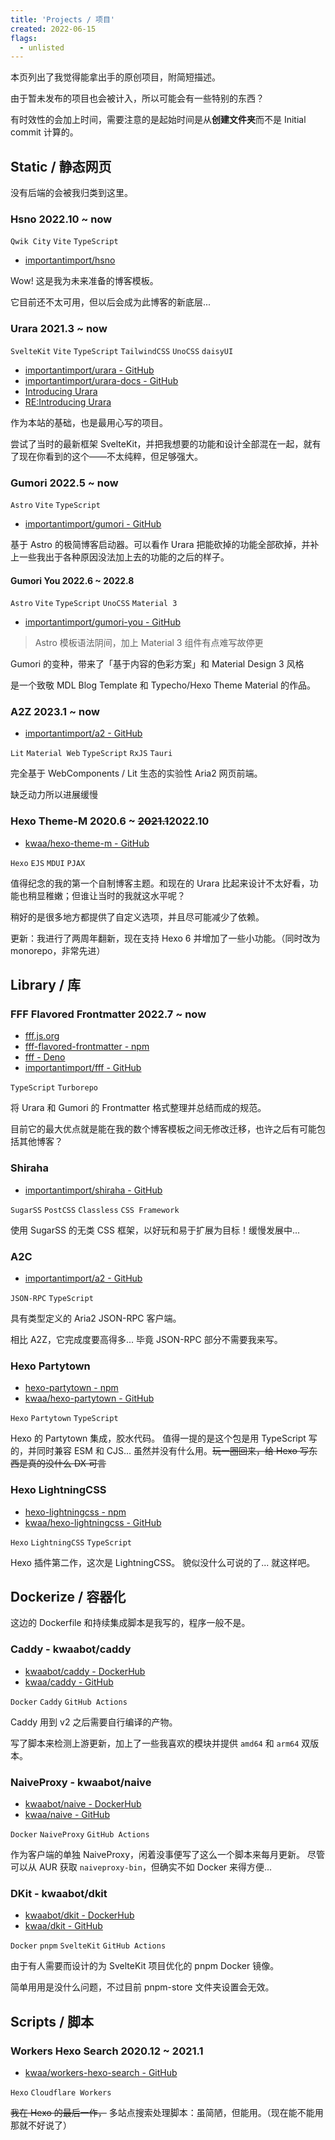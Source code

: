 ```yaml
---
title: 'Projects / 项目'
created: 2022-06-15
flags:
  - unlisted
---
```


本页列出了我觉得能拿出手的原创项目，附简短描述。

由于暂未发布的项目也会被计入，所以可能会有一些特别的东西？

有时效性的会加上时间，需要注意的是起始时间是从**创建文件夹**而不是 Initial commit 计算的。

## Static / 静态网页

没有后端的会被我归类到这里。

### Hsno 2022.10 ~ now

`Qwik City` `Vite` `TypeScript`

- [importantimport/hsno](https://github.com/importantimport/hsno)

Wow! 这是我为未来准备的博客模板。

它目前还不太可用，但以后会成为此博客的新底层...

### Urara 2021.3 ~ now

`SvelteKit` `Vite` `TypeScript` `TailwindCSS` `UnoCSS` `daisyUI`

- [importantimport/urara - GitHub](https://github.com/importantimport/urara)
- [importantimport/urara-docs - GitHub](https://github.com/importantimport/urara-docs)
- [Introducing Urara](/intro-urara)
- [RE:Introducing Urara](/intro-urara/re)

作为本站的基础，也是最用心写的项目。

尝试了当时的最新框架 SvelteKit，并把我想要的功能和设计全部混在一起，就有了现在你看到的这个——不太纯粹，但足够强大。

### Gumori 2022.5 ~ now

`Astro` `Vite` `TypeScript`

- [importantimport/gumori - GitHub](https://github.com/importantimport/gumori)

基于 Astro 的极简博客启动器。可以看作 Urara 把能砍掉的功能全部砍掉，并补上一些我出于各种原因没法加上去的功能的之后的样子。

#### Gumori You 2022.6 ~ 2022.8

`Astro` `Vite` `TypeScript` `UnoCSS` `Material 3`

- [importantimport/gumori-you - GitHub](https://github.com/importantimport/gumori-you)

> Astro 模板语法阴间，加上 Material 3 组件有点难写故停更

Gumori 的变种，带来了「基于内容的色彩方案」和 Material Design 3 风格

是一个致敬 MDL Blog Template 和 Typecho/Hexo Theme Material 的作品。

### A2Z 2023.1 ~ now

- [importantimport/a2 - GitHub](https://github.com/importantimport/a2/tree/main/z)

`Lit` `Material Web` `TypeScript` `RxJS` `Tauri`

完全基于 WebComponents / Lit 生态的实验性 Aria2 网页前端。

缺乏动力所以进展缓慢

### Hexo Theme-M 2020.6 ~ ~~2021.1~~2022.10

- [kwaa/hexo-theme-m - GitHub](https://github.com/kwaa/hexo-theme-m)

`Hexo` `EJS` `MDUI` `PJAX`

值得纪念的我的第一个自制博客主题。和现在的 Urara 比起来设计不太好看，功能也稍显稚嫩；但谁让当时的我就这水平呢？

稍好的是很多地方都提供了自定义选项，并且尽可能减少了依赖。

更新：我进行了两周年翻新，现在支持 Hexo 6 并增加了一些小功能。（同时改为 monorepo，非常先进）

<!-- ## Dynamic / 动态网页

有后端的会被我归类到这里。

### Mokou

`Elixir` `Phoenix` `Prometheus` `Node Explorer`

基于 Elixir / Phoenix / LiveView 的服务器探针，客户端直接复用了 node_explorer。

由于 prometheus 格式太过阴间而进展缓慢 -->

## Library / 库

### FFF Flavored Frontmatter 2022.7 ~ now

- [fff.js.org](https://fff.js.org)
- [fff-flavored-frontmatter - npm](https://www.npmjs.com/package/fff-flavored-frontmatter)
- [fff - Deno](https://deno.land/x/fff)
- [importantimport/fff - GitHub](https://github.com/importantimport/fff)

`TypeScript` `Turborepo`

将 Urara 和 Gumori 的 Frontmatter 格式整理并总结而成的规范。

目前它的最大优点就是能在我的数个博客模板之间无修改迁移，也许之后有可能包括其他博客？

### Shiraha

- [importantimport/shiraha - GitHub](https://github.com/importantimport/shiraha)

`SugarSS` `PostCSS` `Classless` `CSS Framework`

使用 SugarSS 的无类 CSS 框架，以好玩和易于扩展为目标！缓慢发展中...

### A2C

- [importantimport/a2 - GitHub](https://github.com/importantimport/a2/tree/main/c)

`JSON-RPC` `TypeScript`

具有类型定义的 Aria2 JSON-RPC 客户端。

相比 A2Z，它完成度要高得多... 毕竟 JSON-RPC 部分不需要我来写。

### Hexo Partytown

- [hexo-partytown - npm](https://www.npmjs.com/package/hexo-partytown)
- [kwaa/hexo-partytown - GitHub](https://github.com/kwaa/hexo-partytown)

`Hexo` `Partytown` `TypeScript`

Hexo 的 Partytown 集成，胶水代码。
值得一提的是这个包是用 TypeScript 写的，并同时兼容 ESM 和 CJS... 虽然并没有什么用。~~玩一圈回来，给 Hexo 写东西是真的没什么 DX 可言~~

### Hexo LightningCSS

- [hexo-lightningcss - npm](https://www.npmjs.com/package/hexo-lightningcss)
- [kwaa/hexo-lightningcss - GitHub](https://github.com/kwaa/hexo-lightningcss)

`Hexo` `LightningCSS` `TypeScript`

Hexo 插件第二作，这次是 LightningCSS。
貌似没什么可说的了... 就这样吧。

## Dockerize / 容器化

这边的 Dockerfile 和持续集成脚本是我写的，程序一般不是。

### Caddy - kwaabot/caddy

- [kwaabot/caddy - DockerHub](https://hub.docker.com/r/kwaabot/caddy)
- [kwaa/caddy - GitHub](https://github.com/kwaa/caddy)

`Docker` `Caddy` `GitHub Actions`

Caddy 用到 v2 之后需要自行编译的产物。

写了脚本来检测上游更新，加上了一些我喜欢的模块并提供 `amd64` 和 `arm64` 双版本。

### NaiveProxy - kwaabot/naive

- [kwaabot/naive - DockerHub](https://hub.docker.com/r/kwaabot/naive)
- [kwaa/naive - GitHub](https://github.com/kwaa/naive)

`Docker` `NaiveProxy` `GitHub Actions`

作为客户端的单独 NaiveProxy，闲着没事便写了这么一个脚本来每月更新。
尽管可以从 AUR 获取 `naiveproxy-bin`，但确实不如 Docker 来得方便...

### DKit - kwaabot/dkit

- [kwaabot/dkit - DockerHub](https://hub.docker.com/r/kwaabot/dkit)
- [kwaa/dkit - GitHub](https://github.com/kwaa/dkit)

`Docker` `pnpm` `SvelteKit` `GitHub Actions`

由于有人需要而设计的为 SvelteKit 项目优化的 pnpm Docker 镜像。

简单用用是没什么问题，不过目前 pnpm-store 文件夹设置会无效。

## Scripts / 脚本

### Workers Hexo Search 2020.12 ~ 2021.1

- [kwaa/workers-hexo-search - GitHub](https://github.com/kwaa/workers-hexo-search)

`Hexo` `Cloudflare Workers`

~~我在 Hexo 的最后一作，~~ 多站点搜索处理脚本：虽简陋，但能用。（现在能不能用那就不好说了）
